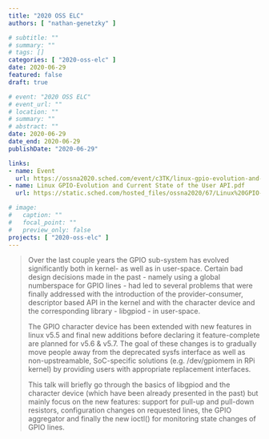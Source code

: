 ```yaml
---
title: "2020 OSS ELC"
authors: [ "nathan-genetzky" ]

# subtitle: ""
# summary: ""
# tags: []
categories: [ "2020-oss-elc" ]
date: 2020-06-29
featured: false
draft: true

# event: "2020 OSS ELC"
# event_url: ""
# location: ""
# summary: ""
# abstract: ""
date: 2020-06-29
date_end: 2020-06-29
publishDate: "2020-06-29"

links:
- name: Event
  url: https://ossna2020.sched.com/event/c3TK/linux-gpio-evolution-and-current-state-of-the-user-api-bartosz-golaszewski-baylibre
- name: Linux GPIO-Evolution and Current State of the User API.pdf
  url: https://static.sched.com/hosted_files/ossna2020/67/Linux%20GPIO-Evolution%20and%20Current%20State%20of%20the%20User%20API.pdf

# image:
#   caption: ""
#   focal_point: ""
#   preview_only: false
projects: [ "2020-oss-elc" ]
---
```


> Over the last couple years the GPIO sub-system has evolved significantly both in kernel- as well as in user-space. Certain bad design decisions made in the past - namely using a global numberspace for GPIO lines - had led to several problems that were finally addressed with the introduction of the provider-consumer, descriptor based API in the kernel and with the character device and the corresponding library - libgpiod - in user-space.
>
> The GPIO character device has been extended with new features in linux v5.5 and final new additions before declaring it feature-complete are planned for v5.6 & v5.7. The goal of these changes is to gradually move people away from the deprecated sysfs interface as well as non-upstreamable, SoC-specific solutions (e.g. /dev/gpiomem in RPi kernel) by providing users with appropriate replacement interfaces.
>
> This talk will briefly go through the basics of libgpiod and the character device (which have been already presented in the past) but mainly focus on the new features: support for pull-up and pull-down resistors, configuration changes on requested lines, the GPIO aggregator and finally the new ioctl() for monitoring state changes of GPIO lines.

